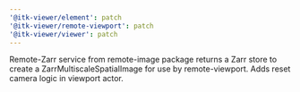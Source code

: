 ```yaml
---
'@itk-viewer/element': patch
'@itk-viewer/remote-viewport': patch
'@itk-viewer/viewer': patch
---
```


Remote-Zarr service from remote-image package returns a Zarr store to create a ZarrMultiscaleSpatialImage for use by remote-viewport. Adds reset camera logic in viewport actor.
